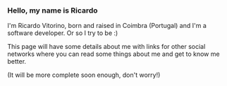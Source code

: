 ### Hello, my name is Ricardo

I'm Ricardo Vitorino, born and raised in Coimbra (Portugal) and I'm a software developer. Or so I try to be :)

This page will have some details about me with links for other social networks where you can read some things about me and get to know me better.

(It will be more complete soon enough, don't worry!)